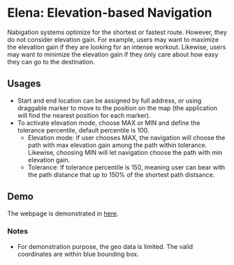 # Elena: Elevation-based Navigation
Nabigation systems optimize for the shortest or fastest route. However, they do not consider elevation gain. For example, users may want to maximize the elevation gain if they are looking for an intense workout. Likewise, users may want to minimize the elevation gain if they only care about how easy they can go to the destination.

## Usages

* Start and end location can be assigned by full address, or using draggable marker to move to the position on the map (the application will find the nearest position for each marker).
* To activate elevation mode, choose MAX or MIN and define the tolerance percentile, default percentile is 100. 
	* Elevation mode: If user chooses MAX, the navigation will choose the path with max elevation gain among the path within tolerance. Likewise, choosing MIN will let navigation choose the path with min elevation gain.
	* Tolerance: If tolerance percentile is 150, meaning user can bear with the path distance that up to 150% of the shortest path distsance.

## Demo

The webpage is demonstrated in [here](https://kwyuyu.github.io/Elena-frontend/).

### Notes
* For demonstration purpose, the geo data is limited. The valid coordinates are within blue bounding box.
